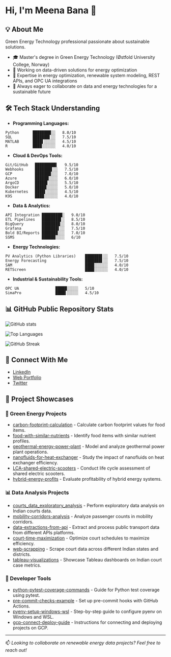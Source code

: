 # Hi, I'm Meena Bana 👋

## 💡 About Me
Green Energy Technology professional passionate about sustainable solutions.
- 🎓 Master's degree in Green Energy Technology (Østfold University College, Norway)
- 🌱 Working on data-driven solutions for energy optimization
- 🔬 Expertise in energy optimization, renewable system modeling, REST APIs, and OPC UA integrations 
- 🤝 Always eager to collaborate on data and energy technologies for a sustainable future

## 🛠️ Tech Stack Understanding
- **Programming Languages:** 

```
Python      ████████░░   8.0/10
SQL         ███████▌░░   7.5/10 
MATLAB      ████▌░░░░░   4.5/10 
R           ████░░░░░░   4.0/10
```
  
- **Cloud & DevOps Tools:** 
```
Git/GitHub   █████████▌   9.5/10
Webhooks     ███████▌░░   7.5/10
GCP          ███████░░░   7.0/10
Azure        ██████░░░░   6.0/10
ArgoCD       █████▌░░░░   5.5/10
Docker       █████░░░░░   5.0/10
Kubernetes   ████▌░░░░░   4.5/10
K9S          ████░░░░░░   4.0/10
```
  
- **Data & Analytics:**
```
API Integration █████████░   9.0/10
ETL Pipelines   ████████▌░   8.5/10   
BigQuery        ████████░░   8.0/10
Grafana         ███████▌░░   7.5/10
Bold BI/Reports ███████░░░   7.0/10
SSMS            ██████░░░░   6/10
```
- **Energy Technologies:**
```
PV Analytics (Python Libraries)    ███████▌░░   7.5/10
Energy Forecasting                 ███████▌░░   7.5/10
SAM                                ████░░░░░░   4.0/10
RETScreen                          ████░░░░░░   4.0/10
```
- **Industrial & Sustainability Tools:**
```
OPC UA                █████░░░░░   5/10
SimaPro               ████▌░░░░░   4.5/10
```

## 📊 GitHub Public Repository Stats
![GitHub stats](https://github-readme-stats.vercel.app/api?username=MeenaBana&show_icons=true&theme=radical)

![Top Languages](https://github-readme-stats.vercel.app/api/top-langs/?username=MeenaBana&layout=compact&theme=radical)

![GitHub Streak](https://github-readme-streak-stats.herokuapp.com/?user=MeenaBana&theme=radical)

## 🔗 Connect With Me
- [LinkedIn](https://linkedin.com/)
- [Web Portfolio](https://meenabana.netlify.app/)
- [Twitter](https://twitter.com/)

## 🌟 Project Showcases

### 🌿 Green Energy Projects
- [carbon-footprint-calculation](https://github.com/MeenaBana/carbon-footprint-calculation) - Calculate carbon footprint values for food items.
- [food-with-similar-nutrients](https://github.com/MeenaBana/food-with-similar-nutrients) - Identify food items with similar nutrient profiles.
- [geothermal-energy-power-plant](https://github.com/MeenaBana/geothermal-energy-power-plant) - Model and analyze geothermal power plant operations.
- [nanofluids-for-heat-exchanger](https://github.com/MeenaBana/nanofluids-for-heat-exchanger) - Study the impact of nanofluids on heat exchanger efficiency.
- [LCA-shared-electric-scooters](https://github.com/MeenaBana/LCA-shared-electric-scooters) - Conduct life cycle assessment of shared electric scooters.
- [hybrid-energy-profits](https://github.com/MeenaBana/hybrid-energy-profits) - Evaluate profitability of hybrid energy systems.

### 📊 Data Analysis Projects
- [courts_data_exploratory_analysis](https://github.com/MeenaBana/courts_data_exploratory_analysis) - Perform exploratory data analysis on Indian courts data.
- [mobility-corridors-analysis](https://github.com/MeenaBana/mobility-corridors-analysis) - Analyze passenger counts in mobility corridors.
- [data-extractions-from-api](https://github.com/MeenaBana/data-extractions-from-api) - Extract and process public transport data from different APIs platforms. 
- [court-time-maximization](https://github.com/MeenaBana/court-time-maximization) - Optimize court schedules to maximize efficiency. 
- [web-scrapping](https://github.com/MeenaBana/web-scrapping) - Scrape court data across different Indian states and districts.
- [tableau-visualizations](https://github.com/MeenaBana/tableau-visualizations) - Showcase Tableau dashboards on Indian court case metrics.

### 🧰 Developer Tools
- [python-pytest-coverage-commands](https://github.com/MeenaBana/python-pytest-coverage-commands) - Guide for Python test coverage using pytest.
- [pre-commit-checks-example](https://github.com/MeenaBana/pre-commit-checks-example) - Set up pre-commit hooks with GitHub Actions.
- [pyenv-setup-windows-wsl](https://github.com/MeenaBana/pyenv-setup-windows-wsl) - Step-by-step guide to configure pyenv on Windows and WSL.
- [gcp-connect-deploy-guide](https://github.com/MeenaBana/gcp-connect-deploy-guide) - Instructions for connecting and deploying projects on GCP.

---

📫 *Looking to collaborate on renewable energy data projects? Feel free to reach out!*